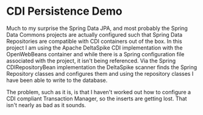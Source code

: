 CDI Persistence Demo
====================

Much to my surprise the Spring Data JPA, and most probably the Spring Data Commons projects are actually configured 
such that Spring Data Repositories are compatible with CDI containers out of the box. In this project I am using the 
Apache DeltaSpike CDI implementation with the OpenWebBeans container and while there is a Spring configuration file 
associated with the project, it isn't being referenced. Via the Spring CDIRepositoryBean implementation the DeltaSpike 
scanner finds the Spring Repository classes and configures them and using the repository classes I have been able to 
write to the database. 
 
The problem, such as it is, is that I haven't worked out how to configure a CDI compliant Transaction Manager, so the 
inserts are getting lost. That isn't nearly as bad as it sounds. 
    
